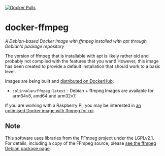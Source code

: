 [![Docker Pulls](https://img.shields.io/docker/pulls/colinnolan/ffmpeg)](https://hub.docker.com/repository/docker/colinnolan/ffmpeg)

# docker-ffmpeg
_A Debian-based Docker image with ffmpeg installed with apt through Debian's package repository_

The version of ffmpeg that is installable with apt is likely rather old and probably not compiled with the features
that you want! However, this image has been created to provide a default installation that should work to a basic level.

Images are being built and [distributed on DockerHub](https://cloud.docker.com/repository/docker/colinnolan/ffmpeg):
- `colinnolan/ffmpeg:latest` - Debian + ffmpeg
Images are available for arm64v8, amd64 and arm32v7.

If you are working with a Raspberry Pi, you may be interested in [an optimised Docker image with ffmpeg for rpi](https://github.com/colin-nolan/docker-ffmpeg-rpi).

## Note
This software uses libraries from the FFmpeg project under the LGPLv2.1. For details, including a copy of the FFmpeg
source, please [see the ffmpeg Debian package page](https://packages.debian.org/buster/ffmpeg).

